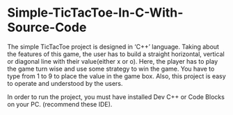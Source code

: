 # Simple-TicTacToe-In-C-With-Source-Code

The simple TicTacToe project is designed in ‘C++’ language. Taking about the features of this game, the user has to build a straight horizontal, vertical or diagonal line with their value(either x or o). Here, the player has to play the game turn wise and use some strategy to win the game. You have to type from 1 to 9 to place the value in the game box. Also, this project is easy to operate and understood by the users.

In order to run the project, you must have installed Dev C++ or Code Blocks on your PC. (recommend these IDE).
